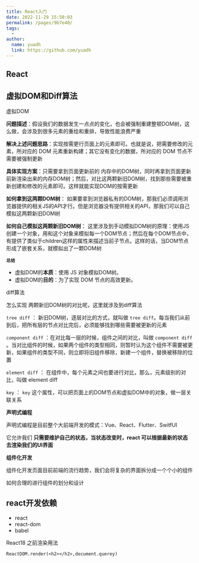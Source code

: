 ```yaml
---
title: React入门
date: 2022-11-29 15:50:03
permalink: /pages/9b7e40/
tags:
  - 
author: 
  name: yuadh
  link: https://github.com/yuadh
---
```

## React

## 虚拟DOM和Diff算法

虚拟DOM

**问题描述**：假设我们的数据发生一点点的变化，也会被强制重建整顿DOM树，这么做，会涉及到很多元素的重绘和重排，导致性能浪费严重

**解决上述问题思路**：实现按需更行页面上的元素即可。也就是说，把需要修改的元素，所对应的 DOM 元素重新构建；其它没有变化的数据，所对应的 DOM 节点不需要被强制更新

**具体实现方案**：只需要拿到页面更新前的 内存中的DOM树，同时再拿到页面更新前新渲染出来的内存DOM树；然后，对比这两颗新旧DOM树，找到那些需要被重新创建和修改的元素即可。这样就能实现DOM的按需更新

**如何拿到这两颗DOM树**： 如果要拿到浏览器私有的DOM树，那我们必须调用浏览器提供的相关JS的API才行。但是浏览器没有提供相关的API，那我们可以自己模拟这两颗新旧DOM树

**如何自己模拟这两颗新旧DOM树**： 这里涉及到手动模拟DOM树的原理：使用JS创建一个对象，用和这个对象来模拟每一个DOM节点；然后在每个DOM节点中，有提供了类似于children这样的属性来描述当前子节点。这样的话，当DOM节点形成了嵌套关系，就模拟出了一颗DOM树

**`总结`**

- 虚拟DOM的**本质**：使用 JS 对象模拟DOM树。
- 虚拟DOM的**目的**：为了实现 DOM 节点的高效更新。



diff算法

怎么实现 两颗新旧DOM树的对比呢，这里就涉及到diff算法

`tree diff` ： 新旧DOM树，逐层对比的方式，就叫做 `tree diff`。每当我们从前到后，把所有层的节点对比完后，必须能够找到哪些需要被更新的元素

`component diff` ：在对比每一层的时候，组件之间的对比，叫做 `component diff` 。当对比组件的时候，如果两个组件的类型相同，则暂时认为这个组件不需要被更新，如果组件的类型不同，则立即将旧组件移除，新建一个组件，替换被移除的位置

`element diff` ： 在组件中，每个元素之间也要进行对比，那么，元素级别的对比，叫做 element diff

`key` ： `key` 这个属性，可以把页面上的DOM节点和虚拟DOM中的对象，做一层关联关系











**声明式编程**

声明式编程是目前整个大前端开发的模式：Vue、React、Flutter、SwitfUI

它允许我们 **只需要维护自己的状态，当状态改变时，react 可以根据最新的状态去渲染我们的UI界面**

**组件化开发**

组件化开发页面目前前端的流行趋势，我们会将复杂的界面拆分成一个个小的组件

如何合理的进行组件的划分和设计

## react开发依赖

- react
- react-dom
- babel

React18 之前渲染用法

`ReactDOM.render(<h2></h2>,document.querey)`































